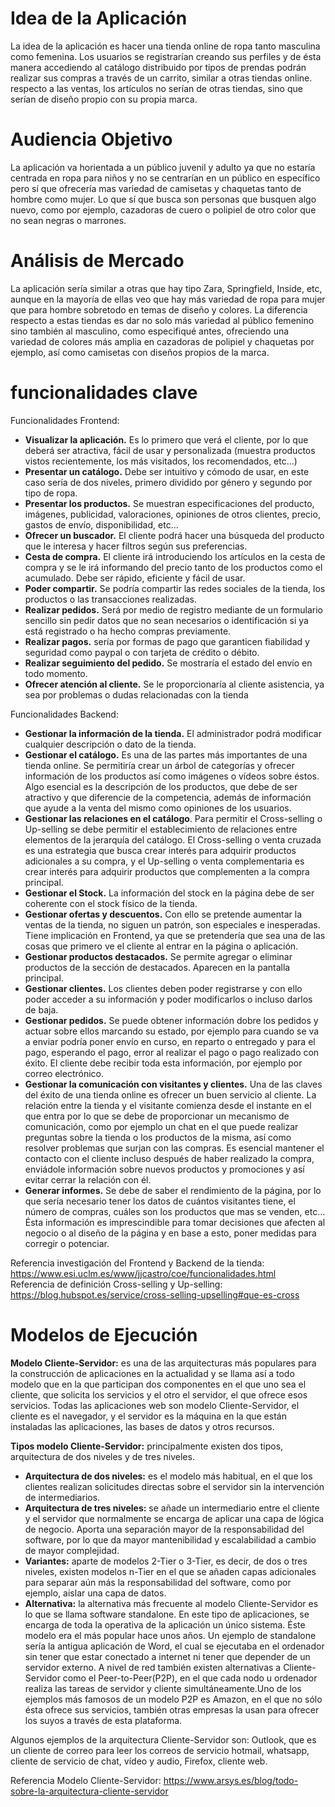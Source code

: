 # Idea de la Aplicación
La idea de la aplicación es hacer una tienda online de ropa tanto masculina como femenina. Los usuarios se registrarían creando sus perfiles y de ésta manera accediendo al catálogo distribuido por tipos de prendas podrán realizar sus compras a través de un carrito, similar a otras tiendas online. respecto a las ventas, los artículos no serían de otras tiendas, sino que serían de diseño propio con su propia marca.

# Audiencia Objetivo
La aplicación va horientada a un público juvenil y adulto ya que no estaría centrada en ropa para niños y no se centrarían en un público en específico pero sí que ofrecería mas variedad de camisetas y chaquetas tanto de hombre como mujer. Lo que sí que busca son personas que busquen algo nuevo, como por ejemplo, cazadoras de cuero o polipiel de otro color que no sean negras o marrones.

# Análisis de Mercado
La aplicación sería similar a otras que hay tipo Zara, Springfield, Inside, etc, aunque en la mayoría de ellas veo que hay más variedad de ropa para mujer que para hombre sobretodo en temas de diseño y colores. La diferencia respecto a estas tiendas es dar no solo más variedad al público femenino sino también al masculino, como especifiqué antes, ofreciendo una variedad de colores más amplia en cazadoras de polipiel y chaquetas por ejemplo, así como camisetas con diseños propios de la marca.

# funcionalidades clave
Funcionalidades Frontend:
- **Visualizar la aplicación.** Es lo primero que verá el cliente, por lo que deberá ser atractiva, fácil de usar y personalizada (muestra productos vistos recientemente, los más visitados, los recomendados, etc...)
- **Presentar un catálogo.** Debe ser intuitivo y cómodo de usar, en este caso sería de dos niveles, primero dividido por género y segundo por tipo de ropa.
- **Presentar los productos.** Se muestran especificaciones del producto, imágenes, publicidad, valoraciones, opiniones de otros clientes, precio, gastos de envío, disponibilidad, etc...
- **Ofrecer un buscador.** El cliente podrá hacer una búsqueda del producto que le interesa y hacer filtros según sus preferencias.
- **Cesta de compra.** El cliente irá introduciendo los artículos en la cesta de compra y se le irá informando del precio tanto de los productos como el acumulado. Debe ser rápido, eficiente y fácil de usar.
- **Poder compartir.** Se podría compartir las redes sociales de la tienda, los productos o las transacciones realizadas.
- **Realizar pedidos.** Será por medio de registro mediante de un formulario sencillo sin pedir datos que no sean necesarios o identificación si ya está registrado o ha hecho compras previamente.
- **Realizar pagos.** sería por formas de pago que garanticen fiabilidad y seguridad como paypal o con tarjeta de crédito o débito.
- **Realizar seguimiento del pedido.** Se mostraría el estado del envío en todo momento.
- **Ofrecer atención al cliente.** Se le proporcionaría al cliente asistencia, ya sea por problemas o dudas relacionadas con la tienda

Funcionalidades Backend:
- **Gestionar la información de la tienda.** El administrador podrá modificar cualquier descripción o dato de la tienda.
- **Gestionar el catálogo.** Es una de las partes más importantes de una tienda online. Se permitiría crear un árbol de categorías y ofrecer información de los productos así como imágenes o vídeos sobre éstos. Algo esencial es la descripción de los productos, que debe de ser atractivo y que diferencie de la competencia, además de información que ayude a la venta del mismo como opiniones de los usuarios.
- **Gestionar las relaciones en el catálogo**. Para permitir el Cross-selling o Up-selling se debe permitir el establecimiento de relaciones entre elementos de la jerarquía del catálogo. El Cross-selling o venta cruzada es una estrategia que busca crear interés para adquirir productos adicionales a su compra, y el Up-selling o venta complementaria es crear interés para adquirir productos que complementen a la compra principal.
- **Gestionar el Stock.** La información del stock en la página debe de ser coherente con el stock físico de la tienda.
- **Gestionar ofertas y descuentos.** Con ello se pretende aumentar la ventas de la tienda, no siguen un patrón, son especiales e inesperadas. Tiene implicación en Frontend, ya que se pretendería que sea una de las cosas que primero ve el cliente al entrar en la página o aplicación.
- **Gestionar productos destacados.** Se permite agregar o eliminar productos de la sección de destacados. Aparecen en la pantalla principal.
- **Gestionar clientes.** Los clientes deben poder registrarse y con ello poder acceder a su información y poder modificarlos o incluso darlos de baja.
- **Gestionar pedidos.** Se puede obtener información dobre los pedidos y actuar sobre ellos marcando su estado, por ejemplo para cuando se va a enviar podría poner envío en curso, en reparto o entregado y para el pago, esperando el pago, error al realizar el pago o pago realizado con éxito. El cliente debe recibir toda esta información, por ejemplo por correo electrónico.
- **Gestionar la comunicación con visitantes y clientes.** Una de las claves del éxito de una tienda online es ofrecer un buen servicio al cliente. La relación entre la tienda y el visitante comienza desde el instante en el que entra por lo que se debe de proporcionar un mecanismo de comunicación, como por ejemplo un chat en el que puede realizar preguntas sobre la tienda o los productos de la misma, así como resolver problemas que surjan con las compras. Es esencial mantener el contacto con el cliente incluso después de haber realizado la compra, enviádole información sobre nuevos productos y promociones y así evitar cerrar la relación con él.
- **Generar informes.** Se debe de saber el rendimiento de la página, por lo que sería necesario tener los datos de cuántos visitantes tiene, el número de compras, cuáles son los productos que mas se venden, etc... Ésta información es imprescindible para tomar decisiones que afecten al negocio o al diseño de la página y en base a esto, poner medidas para corregir o potenciar.

Referencia investigación del Frontend y Backend de la tienda: https://www.esi.uclm.es/www/jjcastro/coe/funcionalidades.html  
Referencia de definición Cross-selling y Up-selling: https://blog.hubspot.es/service/cross-selling-upselling#que-es-cross

# Modelos de Ejecución
**Modelo Cliente-Servidor:** es una de las arquitecturas más populares para la construcción de aplicaciones en la actualidad y se llama así a todo modelo que en la que participan dos componentes en el que uno sea el cliente, que solicita los servicios y el otro el servidor, el que ofrece esos servicios. Todas las aplicaciones web son modelo Cliente-Servidor, el cliente es el navegador, y el servidor es la máquina en la que están instaladas las aplicaciones, las bases de datos y otros recursos.

**Tipos modelo Cliente-Servidor:** principalmente existen dos tipos, arquitectura de dos niveles y de tres niveles.

- **Arquitectura de dos niveles:** es el modelo más habitual, en el que los clientes realizan solicitudes directas sobre el servidor sin la intervención de intermediarios.
- **Arquitectura de tres niveles:** se añade un intermediario entre el cliente y el servidor que normalmente se encarga de aplicar una capa de lógica de negocio. Aporta una separación mayor de la responsabilidad del software, por lo que da mayor mantenibilidad y escalabilidad a cambio de mayor complejidad.
- **Variantes:** aparte de modelos 2-Tier o 3-Tier, es decir, de dos o tres niveles, existen modelos n-Tier en el que se añaden capas adicionales para separar aún más la responsabilidad del software, como por ejemplo, aislar una capa de datos.
- **Alternativa:** la alternativa más frecuente al modelo Cliente-Servidor es lo que se llama software standalone. En este tipo de aplicaciones, se encarga de toda la operativa de la aplicación un único sistema. Éste modelo era el más popular hace unos años. Un ejemplo de standalone sería la antigua aplicación de Word, el cual se ejecutaba en el ordenador sin tener que estar conectado a internet ni tener que depender de un servidor externo. A nivel de red también existen alternativas a Cliente-Servidor como el Peer-to-Peer(P2P), en el que cada nodo u ordenador realiza las tareas de servidor y cliente simultáneamente.Uno de los ejemplos más famosos de un modelo P2P es Amazon, en el que no sólo ésta ofrece sus servicios, también otras empresas la usan para ofrecer los suyos a través de esta plataforma.

Algunos ejemplos de la arquitectura Cliente-Servidor son: Outlook, que es un cliente de correo para leer los correos de servicio hotmail, whatsapp, cliente de servicio de chat, vídeo y audio, Firefox, cliente web.

Referencia Modelo Cliente-Servidor: https://www.arsys.es/blog/todo-sobre-la-arquitectura-cliente-servidor
